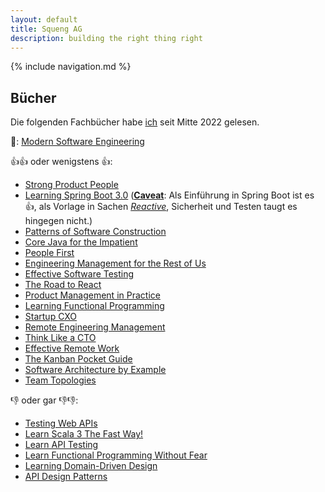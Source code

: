 ```yaml
---
layout: default
title: Squeng AG
description: building the right thing right
---
```


{% include navigation.md %}

## Bücher

Die folgenden Fachbücher habe [ich](/ingenieure) seit Mitte 2022 gelesen.

🤔: [Modern Software Engineering](/modern_software_engineering)

👍👍 oder wenigstens 👍:

- [Strong Product People](https://www.strongproductpeople.com/book)
- [Learning Spring Boot 3.0](https://www.packtpub.com/product/learning-spring-boot-30-third-edition/9781803233307) ([**Caveat**](https://www.merriam-webster.com/dictionary/caveat): Als Einführung in Spring Boot ist es 👍, als Vorlage in Sachen [*Reactive*](https://www.reactivemanifesto.org/), Sicherheit und Testen taugt es hingegen nicht.)
- [Patterns of Software Construction](https://link.springer.com/book/10.1007/978-1-4842-7936-6)
- [Core Java for the Impatient](https://horstmann.com/javaimpatient/index.html)
- [People First](https://rethinkpress.com/books/people-first/)
- [Engineering Management for the Rest of Us](https://www.engmanagement.dev/)
- [Effective Software Testing](https://www.manning.com/books/effective-software-testing)
- [The Road to React](https://leanpub.com/the-road-to-learn-react)
- [Product Management in Practice](https://www.oreilly.com/library/view/product-management-in/9781098119720/)
- [Learning Functional Programming](https://www.oreilly.com/library/view/learning-functional-programming/9781098111748/)
- [Startup CXO](https://www.wiley.com/en-us/Startup+CXO%3A+A+Field+Guide+to+Scaling+Up+Your+Company%27s+Critical+Functions+and+Teams-p-9781119774068)
- [Remote Engineering Management](https://www.alexandras.dev/book)
- [Think Like a CTO](https://www.manning.com/books/think-like-a-cto)
- [Effective Remote Work](https://pragprog.com/titles/jsrw/effective-remote-work/)
- [The Kanban Pocket Guide](https://leanpub.com/thekanbanpocketguide)
- [Software Architecture by Example](https://link.springer.com/book/10.1007/978-1-4842-7990-8)
- [Team Topologies](https://teamtopologies.com/book)

👎 oder gar 👎👎:

- [Testing Web APIs](https://www.manning.com/books/testing-web-apis)
- [Learn Scala 3 The Fast Way!](https://alvinalexander.gumroad.com/l/learn-scala3-fast)
- [Learn API Testing](https://link.springer.com/book/10.1007/978-1-4842-8142-0)
- [Learn Functional Programming Without Fear](https://alvinalexander.gumroad.com/l/learnfp)
- [Learning Domain-Driven Design](https://www.oreilly.com/library/view/learning-domain-driven-design/9781098100124/)
- [API Design Patterns](https://www.manning.com/books/api-design-patterns)
